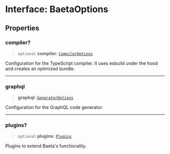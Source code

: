 # Interface: BaetaOptions

## Properties

### compiler?

> `optional` **compiler**: [`CompilerOptions`](../../../compiler/index/interfaces/CompilerOptions.md)

Configuration for the TypeScript compiler.
It uses esbuild under the hood and creates an optimized bundle.

---

### graphql

> **graphql**: [`GeneratorOptions`](../../../generator/interfaces/GeneratorOptions.md)

Configuration for the GraphQL code generator.

---

### plugins?

> `optional` **plugins**: [`Plugins`](../type-aliases/Plugins.md)

Plugins to extend Baeta's functionality.
